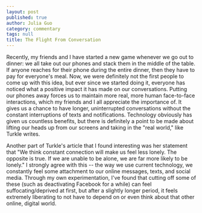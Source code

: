 ```yaml
---
layout: post
published: true
author: Julia Guo
category: commentary
tags: null
title: The Flight From Conversation
---
```


Recently, my friends and I have started a new game whenever we go out to dinner: we all take out our phones and stack them in the middle of the table. If anyone reaches for their phone during the entire dinner, then they have to pay for everyone's meal. Now, we were definitely not the first people to come up with this idea, but ever since we started doing it, everyone has noticed what a positive impact it has made on our conversations. Putting our phones away forces us to maintain more real, more human face-to-face interactions, which my friends and I all appreciate the importance of. It gives us a chance to have longer, uninterrupted conversations without the constant interruptions of texts and notifications. Technology obviously has given us countless benefits, but there is definitely a point to be made about lifting our heads up from our screens and taking in the "real world," like Turkle writes.

Another part of Turkle's article that I found interesting was her statement that "We think constant connection will make us feel less lonely. The opposite is true. If we are unable to be alone, we are far more likely to be lonely." I strongly agree with this -- the way we use current technology, we constantly feel some attachment to our online messages, texts, and social media. Through my own experimentation, I've found that cutting off some of these (such as deactivating Facebook for a while) can feel suffocating/deprived at first, but after a slightly longer period, it feels extremely liberating to not have to depend on or even think about that other online, digital world.